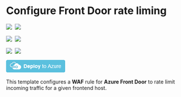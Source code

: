 # Configure Front Door rate liming 

<IMG SRC="https://azurequickstartsservice.blob.core.windows.net/badges/201-front-door-rate-limiting/PublicLastTestDate.svg" />&nbsp;
<IMG SRC="https://azurequickstartsservice.blob.core.windows.net/badges/201-front-door-rate-limiting/PublicDeployment.svg" />&nbsp;

<IMG SRC="https://azurequickstartsservice.blob.core.windows.net/badges/201-front-door-rate-limiting/FairfaxLastTestDate.svg" />&nbsp;
<IMG SRC="https://azurequickstartsservice.blob.core.windows.net/badges/201-front-door-rate-limiting/FairfaxDeployment.svg" />&nbsp;

<IMG SRC="https://azurequickstartsservice.blob.core.windows.net/badges/201-front-door-rate-limiting/BestPracticeResult.svg" />&nbsp;
<IMG SRC="https://azurequickstartsservice.blob.core.windows.net/badges/201-front-door-rate-limiting/CredScanResult.svg" />&nbsp;

<a href="https://portal.azure.com/#create/Microsoft.Template/uri/https%3A%2F%2Fraw.githubusercontent.com%2FAzure%2Fazure-quickstart-templates%2Fmaster%2F201-front-door-rate-limiting%2Fazuredeploy.json" target="_blank">
    <img src="https://raw.githubusercontent.com/Azure/azure-quickstart-templates/master/1-CONTRIBUTION-GUIDE/images/deploytoazure.png"/>
</a>

This template configures a **WAF** rule for **Azure Front Door** to rate limit incoming traffic for a given frontend host.
